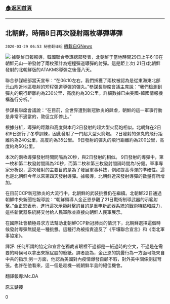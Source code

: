 ###  [:house:返回首頁](https://github.com/ourhimalayas/txt)
---

## 北朝鮮，時隔8日再次發射兩枚導彈導彈
`2020-03-29 06:53 秘密翻译组` [轉載自GNews](https://gnews.org/zh-hant/156097/)

![](https://s3-ap-northeast-1.amazonaws.com/news.guo.offload.media/wp-content/uploads/2020/03/29064920/1-1-94.jpg)
據朝鮮日報報導，韓國聯合參謀總部發表，北朝鮮于當地時間29日上午6:10在朝鮮元山一帶發射了兩枚預計為短程彈道導彈的射彈。這是距上次( 21日)北朝鮮發射的北朝鮮版的ATAKMS導彈之後僅八天。

聯合參謀總部當天宣布：“在06:10左右，我們捕獲了兩枚被認為是從東海東北部元山附近地區發射的短程彈道導彈的彈丸。”參謀長聯席會議主席說：“我們檢測到彈丸的飛行距離約為230公里，高度約為30公里。詳細數據已由美國-韓國情報機構進行分析。”

參謀長聯席會議說：“在目前，全世界遭到新冠肺炎的肆虐，朝鮮的這一軍事行動是非常不適當的，敦促立即停止。”

根據分析，導彈的距離和高度與本月2日發射的超大型火箭炮相似。北朝鮮在2日和9日進行了冬季訓練，因此發射了一門超大型火箭炮。 2日發射的彈丸的飛行距離約為240公里，高度約為35公里。 9日發射的彈丸的飛行距離約為200公里，高度約為50公里。

本次的兩枚導彈發射時間間隔為20秒，與2日發射的相似。 9日發射的導彈中，第一枚和第二枚發射間隔為20秒，而第二枚和第三枚發射間隔時間為1分鐘。軍事專家分析說，這次發射的主要目的是為了發展軍事科技，例如提高導彈的準確性。這也是北朝鮮今年以來第四天發射導彈。據報導，北朝鮮近來發射導彈的數量有所增加。

在目前CCP新冠肺炎的大流行中，北朝鮮的武裝挑釁仍在繼續。北朝鮮22日通過朝鮮中央新聞社報導說：“朝鮮領導人金正恩參觀了21日戰術制導武器的示範射擊。”金正恩表示，進行這次示範射擊的目的是重申新武器系統的戰術特點和威力，這些新武器系統將交付給人民軍隊並直接向朝鮮人民軍展示。

在國際社會積極尋求方法幫助北朝鮮CCP新冠肺炎的情況下，北朝鮮選擇這個時候發射導彈無疑是一種挑釁。這種行為被指責違反了《平壤聯合宣言》和《南北軍事協定》。

譯評: 任何所謂的協定和宣言在獨裁者眼裡不過都是一紙過時的空文，不過是在需要的時候可以拿出來擦屁股的廢紙。譯者認為，金正恩的挑釁行為一方面可能來自中共的指示;另一方面，他認為美國對內疫情爆發自顧不暇，對外美中關係劍拔弩張。也許在他看來，這一個是趁機一統朝鮮半島的絕佳機會。

翻譯報導:Mc.DA

[原文鏈接](http://naver.me/5l8pmfVS)

0
